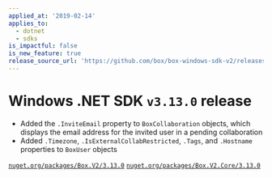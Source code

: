 ```yaml
---
applied_at: '2019-02-14'
applies_to:
  - dotnet
  - sdks
is_impactful: false
is_new_feature: true
release_source_url: 'https://github.com/box/box-windows-sdk-v2/releases/tag/v3.13.0'
---
```


# Windows .NET SDK `v3.13.0` release

- Added the `.InviteEmail` property to `BoxCollaboration` objects, which displays the email address for the invited
  user in a pending collaboration
- Added `.Timezone`, `.IsExternalCollabRestricted`, `.Tags`, and `.Hostname` properties to `BoxUser` objects

[`nuget.org/packages/Box.V2/3.13.0`](https://www.nuget.org/packages/Box.V2/3.13.0)
[`nuget.org/packages/Box.V2.Core/3.13.0`](https://www.nuget.org/packages/Box.V2.Core/3.13.0)